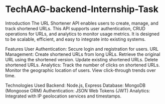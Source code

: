 # TechAAG-backend-Internship-Task

Introduction
The URL Shortener API enables users to create, manage, and track shortened URLs. This API supports user authentication, CRUD operations for URLs, and analytics to monitor usage metrics. It is designed to be scalable, efficient, and easy to integrate into existing systems.

Features
User Authentication: Secure login and registration for users.
URL Management:
Create shortened URLs from long URLs.
Retrieve the original URL using the shortened version.
Update existing shortened URLs.
Delete shortened URLs.
Analytics:
Track the number of clicks on shortened URLs.
Monitor the geographic location of users.
View click-through trends over time.

Technologies Used
Backend: Node.js, Express
Database: MongoDB (Mongoose ORM)
Authentication: JSON Web Tokens (JWT)
Analytics: Integrated with IP geolocation services and timestamps.
